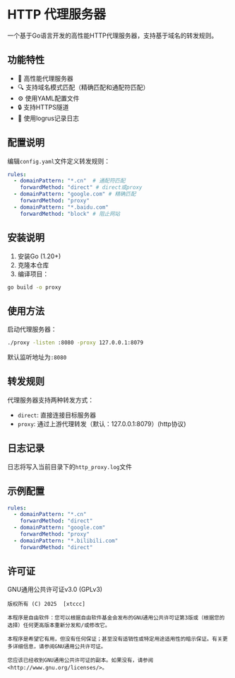 # HTTP 代理服务器

一个基于Go语言开发的高性能HTTP代理服务器，支持基于域名的转发规则。

## 功能特性

- 🚀 高性能代理服务器
- 🔍 支持域名模式匹配（精确匹配和通配符匹配）
- ⚙️ 使用YAML配置文件
- 🔒 支持HTTPS隧道
- 📝 使用logrus记录日志

## 配置说明

编辑`config.yaml`文件定义转发规则：

```yaml
rules:
  - domainPattern: "*.cn"  # 通配符匹配
    forwardMethod: "direct" # direct或proxy
  - domainPattern: "google.com" # 精确匹配
    forwardMethod: "proxy"
  - domainPattern: "*.baidu.com"
    forwardMethod: "block" # 阻止网站    
```

## 安装说明

1. 安装Go (1.20+)
2. 克隆本仓库
3. 编译项目：

```bash
go build -o proxy
```

## 使用方法

启动代理服务器：

```bash
./proxy -listen :8080 -proxy 127.0.0.1:8079
```

默认监听地址为`:8080`

## 转发规则

代理服务器支持两种转发方式：

- `direct`: 直接连接目标服务器
- `proxy`: 通过上游代理转发（默认：127.0.0.1:8079）(http协议)

## 日志记录

日志将写入当前目录下的`http_proxy.log`文件

## 示例配置

```yaml
rules:
  - domainPattern: "*.cn"
    forwardMethod: "direct"
  - domainPattern: "google.com"
    forwardMethod: "proxy"
  - domainPattern: "*.bilibili.com"
    forwardMethod: "direct"
```

## 许可证

GNU通用公共许可证v3.0 (GPLv3)

```text
版权所有 (C) 2025  [xtccc]

本程序是自由软件：您可以根据自由软件基金会发布的GNU通用公共许可证第3版或（根据您的选择）任何更高版本重新分发和/或修改它。

本程序是希望它有用，但没有任何保证；甚至没有适销性或特定用途适用性的暗示保证。有关更多详细信息，请参阅GNU通用公共许可证。

您应该已经收到GNU通用公共许可证的副本。如果没有，请参阅<http://www.gnu.org/licenses/>。
